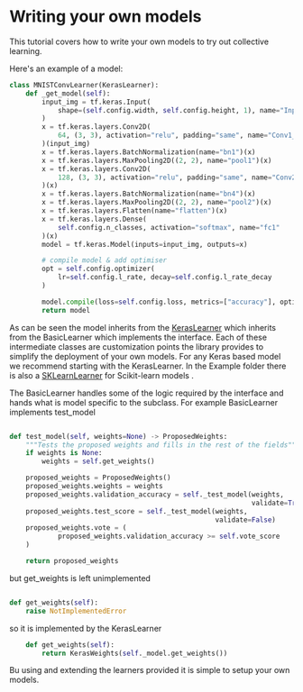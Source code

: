 # Writing your own models
This tutorial covers how to write your own models to try out collective learning.

Here's an example of a model:
```python
class MNISTConvLearner(KerasLearner):
    def _get_model(self):
        input_img = tf.keras.Input(
            shape=(self.config.width, self.config.height, 1), name="Input"
        )
        x = tf.keras.layers.Conv2D(
            64, (3, 3), activation="relu", padding="same", name="Conv1_1"
        )(input_img)
        x = tf.keras.layers.BatchNormalization(name="bn1")(x)
        x = tf.keras.layers.MaxPooling2D((2, 2), name="pool1")(x)
        x = tf.keras.layers.Conv2D(
            128, (3, 3), activation="relu", padding="same", name="Conv2_1"
        )(x)
        x = tf.keras.layers.BatchNormalization(name="bn4")(x)
        x = tf.keras.layers.MaxPooling2D((2, 2), name="pool2")(x)
        x = tf.keras.layers.Flatten(name="flatten")(x)
        x = tf.keras.layers.Dense(
            self.config.n_classes, activation="softmax", name="fc1"
        )(x)
        model = tf.keras.Model(inputs=input_img, outputs=x)

        # compile model & add optimiser
        opt = self.config.optimizer(
            lr=self.config.l_rate, decay=self.config.l_rate_decay
        )

        model.compile(loss=self.config.loss, metrics=["accuracy"], optimizer=opt)
        return model
```
As can be seen the model inherits from the [KerasLearner](colearn_examples/keras_learner.py) which inherits from the BasicLearner which implements the interface. Each of these intermediate classes are customization points the library provides to simplify the deployment of your own models. For any Keras based model we recommend starting with the KerasLearner. In the Example folder there is also a [SKLearnLearner](colearn_examples/sklearn_learner.py) for Scikit-learn models .

The BasicLearner handles some of the logic required by the interface and hands what is model specific to the subclass. For example BasicLearner implements test_model

```python

def test_model(self, weights=None) -> ProposedWeights:
    """Tests the proposed weights and fills in the rest of the fields"""
    if weights is None:
        weights = self.get_weights()

    proposed_weights = ProposedWeights()
    proposed_weights.weights = weights
    proposed_weights.validation_accuracy = self._test_model(weights,
                                                            validate=True)
    proposed_weights.test_score = self._test_model(weights,
                                                   validate=False)
    proposed_weights.vote = (
            proposed_weights.validation_accuracy >= self.vote_score
    )

    return proposed_weights
```
but get_weights is left unimplemented
```python

def get_weights(self):
    raise NotImplementedError
```
so it is implemented by the KerasLearner
```python
    def get_weights(self):
        return KerasWeights(self._model.get_weights())
```
Bu using and extending the learners provided it is simple to setup your own models.
